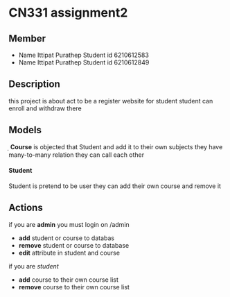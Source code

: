 CN331 assignment2
====
Member
----
- Name Ittipat Purathep Student id 6210612583
- Name Ittipat Purathep Student id 6210612849

Description
----
this project is about  act to be a register website for student
student can enroll and withdraw there 

Models
---
ฺฺ
**Course** is objected that Student and add it to their own subjects they have many-to-many relation they can call each other 

#### Student
Student is pretend to be user they can add their own course and remove it


## Actions
if you are __admin__ 
you must login on /admin
- **add** student or course to databas
- **remove** student or course to database
- **edit** attribute in student and course

if you are _student_
- **add** course to their own course list
- **remove** course to their own course list
